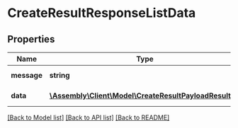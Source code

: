 # CreateResultResponseListData

## Properties
Name | Type | Description | Notes
------------ | ------------- | ------------- | -------------
**message** | **string** | No description | [optional] 
**data** | [**\Assembly\Client\Model\CreateResultPayloadResults[]**](CreateResultPayloadResults.md) | No description | [optional] 

[[Back to Model list]](../README.md#documentation-for-models) [[Back to API list]](../README.md#documentation-for-api-endpoints) [[Back to README]](../README.md)


